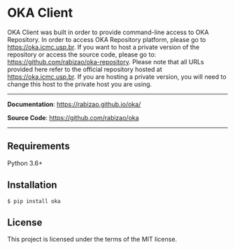 # OKA Client

OKA Client was built in order to provide command-line access to OKA Repository. In order to access OKA Repository platform, please go to <a href="https://oka.icmc.usp.br" target="_blank">https://oka.icmc.usp.br</a>. If you want to host a private version of the repository or access the source code, please go to: <a href="https://github.com/rabizao/oka-repository" target="_blank">https://github.com/rabizao/oka-repository</a>. 
Please note that all URLs provided here refer to the official repository hosted at <a href="https://oka.icmc.usp.br" target="_blank">https://oka.icmc.usp.br</a>. If you are hosting a private version, you will need to change this host to the private host you are using.

---

**Documentation**: <a href="https://rabizao.github.io/oka/" target="_blank">https://rabizao.github.io/oka/</a>

**Source Code**: <a href="https://github.com/rabizao/oka" target="_blank">https://github.com/rabizao/oka</a>

---

## Requirements

Python 3.6+

## Installation

```console
$ pip install oka
```

## License

This project is licensed under the terms of the MIT license.